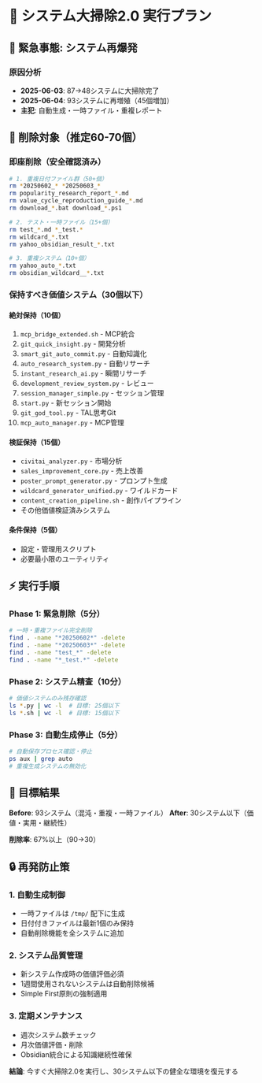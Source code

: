 # 🧹 システム大掃除2.0 実行プラン

## 🚨 緊急事態: システム再爆発

### 原因分析
- **2025-06-03**: 87→48システムに大掃除完了
- **2025-06-04**: 93システムに再増殖（45個増加）
- **主犯**: 自動生成・一時ファイル・重複レポート

## 🎯 削除対象（推定60-70個）

### 即座削除（安全確認済み）
```bash
# 1. 重複日付ファイル群（50+個）
rm *20250602_* *20250603_*
rm popularity_research_report_*.md
rm value_cycle_reproduction_guide_*.md
rm download_*.bat download_*.ps1

# 2. テスト・一時ファイル（15+個）
rm test_*.md *_test.* 
rm wildcard_*.txt
rm yahoo_obsidian_result_*.txt

# 3. 重複システム（10+個）
rm yahoo_auto_*.txt
rm obsidian_wildcard__*.txt
```

### 保持すべき価値システム（30個以下）

#### 絶対保持（10個）
1. `mcp_bridge_extended.sh` - MCP統合
2. `git_quick_insight.py` - 開発分析
3. `smart_git_auto_commit.py` - 自動知識化
4. `auto_research_system.py` - 自動リサーチ
5. `instant_research_ai.py` - 瞬間リサーチ
6. `development_review_system.py` - レビュー
7. `session_manager_simple.py` - セッション管理
8. `start.py` - 新セッション開始
9. `git_god_tool.py` - TAL思考Git
10. `mcp_auto_manager.py` - MCP管理

#### 検証保持（15個）
- `civitai_analyzer.py` - 市場分析
- `sales_improvement_core.py` - 売上改善
- `poster_prompt_generator.py` - プロンプト生成
- `wildcard_generator_unified.py` - ワイルドカード
- `content_creation_pipeline.sh` - 創作パイプライン
- その他価値検証済みシステム

#### 条件保持（5個）
- 設定・管理用スクリプト
- 必要最小限のユーティリティ

## ⚡ 実行手順

### Phase 1: 緊急削除（5分）
```bash
# 一時・重複ファイル完全削除
find . -name "*20250602*" -delete
find . -name "*20250603*" -delete  
find . -name "test_*" -delete
find . -name "*_test.*" -delete
```

### Phase 2: システム精査（10分）
```bash
# 価値システムのみ残存確認
ls *.py | wc -l  # 目標: 25個以下
ls *.sh | wc -l  # 目標: 15個以下
```

### Phase 3: 自動生成停止（5分）
```bash
# 自動保存プロセス確認・停止
ps aux | grep auto
# 重複生成システムの無効化
```

## 🎯 目標結果

**Before**: 93システム（混沌・重複・一時ファイル）
**After**: 30システム以下（価値・実用・継続性）

**削除率**: 67%以上（90→30）

## 🔒 再発防止策

### 1. 自動生成制御
- 一時ファイルは `/tmp/` 配下に生成
- 日付付きファイルは最新1個のみ保持
- 自動削除機能を全システムに追加

### 2. システム品質管理
- 新システム作成時の価値評価必須
- 1週間使用されないシステムは自動削除候補
- Simple First原則の強制適用

### 3. 定期メンテナンス  
- 週次システム数チェック
- 月次価値評価・削除
- Obsidian統合による知識継続性確保

**結論**: 今すぐ大掃除2.0を実行し、30システム以下の健全な環境を復元する